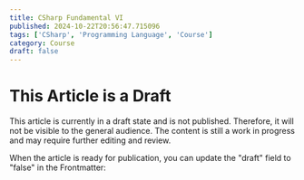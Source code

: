 ```yaml
---
title: CSharp Fundamental VI
published: 2024-10-22T20:56:47.715096
tags: ['CSharp', 'Programming Language', 'Course']
category: Course
draft: false
---
```


# This Article is a Draft

This article is currently in a draft state and is not published. Therefore, it will not be visible to the general audience. The content is still a work in progress and may require further editing and review.

When the article is ready for publication, you can update the "draft" field to "false" in the Frontmatter:

